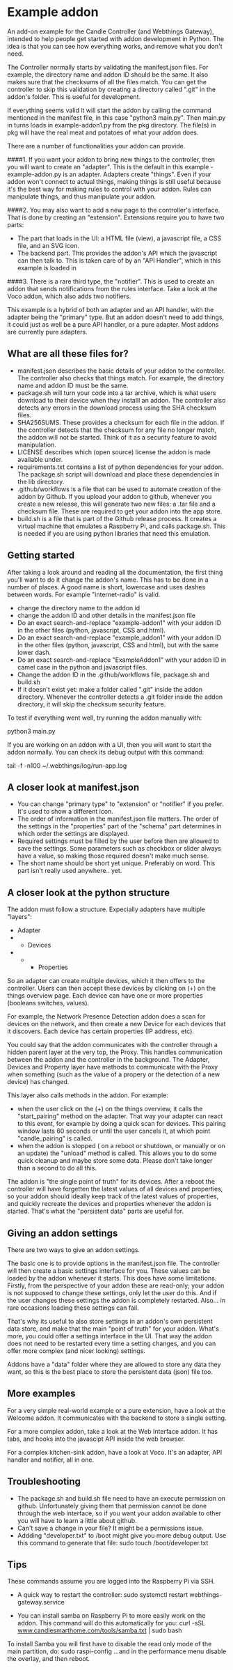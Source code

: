 # Example addon

An add-on example for the Candle Controller (and Webthings Gateway), intended to help people get started with addon development in Python. The idea is that you can see how everything works, and remove what you don't need.

The Controller normally starts by validating the manifest.json files. For example, the directory name and addon ID should be the same. It also makes sure that the checksums of all the files match. You can get the controller to skip this validation by creating a directory called ".git" in the addon's folder. This is useful for development.

If everything seems valid it will start the addon by calling the command mentioned in the manifest file, in this case "python3 main.py". Then main.py in turns loads in example-addon1.py from the pkg directory. The file(s) in pkg will have the real meat and potatoes of what your addon does.

There are a number of functionalities your addon can provide.

####1.
If you want your addon to bring new things to the controller, then you will want to create an "adapter". This is the default in this example - example-addon.py is an adapter.
Adapters create "things". Even if your addon won't connect to actual things, making things is still useful because it's the best way for making rules to control with your addon. Rules can manipulate things, and thus manipulate your addon.

####2.
You may also want to add a new page to the controller's interface. That is done by creating an "extension". Extensions require you to have two parts:
- The part that loads in the UI: a HTML file (view), a javascript file, a CSS file, and an SVG icon.
- The backend part. This provides the addon's API which the javascript can then talk to. This is taken care of by an "API Handler", which in this example is loaded in

####3.
There is a rare third type, the "notifier". This is used to create an addon that sends notifications from the rules interface. Take a look at the Voco addon, which also adds two notifiers.

This example is a hybrid of both an adapter and an API handler, with the adapter being the "primary" type. But an addon doesn't need to add things, it could just as well be a pure API handler, or a pure adapter. Most addons are currently pure adapters.



## What are all these files for?

- manifest.json describes the basic details of your addon to the controller. The controller also checks that things match. For example, the directory name and addon ID must be the same.
- package.sh will turn your code into a tar archive, which is what users download to their device when they installl an addon. The controller also detects any errors in the download process using the SHA checksum files.
- SHA256SUMS. These provides a checksum for each file in the addon. If the controller detects that the checksum for any file no longer match, the addon will not be started. Think of it as a security feature to avoid manipulation.
- LICENSE describes which (open source) license the addon is made available under.
- requirements.txt contains a list of python dependencies for your addon. The package.sh script will download and place these dependencies in the lib directory.
- .github/workflows is a file that can be used to automate creation of the addon by Github. If you upload your addon to github, whenever you create a new release, this will generate two new files: a .tar file and a checksum file. These are required to get your addon into the app store.
- build.sh is a file that is part of the Github release process. It creates a virtual machine that emulates a Raspberry Pi, and calls package.sh. This is needed if you are using python libraries that need this emulation.

## Getting started

After taking a look around and reading all the documentation, the first thing you'll want to do it change the addon's name. This has to be done in a number of places. A good name is short, lowercase and uses dashes between words. For example "internet-radio" is valid.
- change the directory name to the addon id
- change the addon ID and other details in the manifest.json file
- Do an exact search-and-replace "example-addon1" with your addon ID in the other files (python, javascript, CSS and html).
- Do an exact search-and-replace "example_addon1" with your addon ID in the other files (python, javascript, CSS and html), but with the same lower dash.
- Do an exact search-and-replace "ExampleAddon1" with your addon ID in camel case in the python and javascript files.
- Change the addon ID in the .github/workflows file, package.sh and build.sh
- If it doesn't exist yet: make a folder called ".git" inside the addon directory. Whenever the controller detects a .git folder inside the addon directory, it will skip the checksum security feature.

To test if everything went well, try running the addon manually with:

python3 main.py

If you are working on an addon with a UI, then you will want to start the addon normally. You can check its debug output with this command:

tail -f -n100 ~/.webthings/log/run-app.log





## A closer look at manifest.json

- You can change "primary type" to "extension" or "notifier" if you prefer. It's used to show a different icon.
- The order of information in the manifest.json file matters. The order of the settings in the "properties" part of the "schema" part determines in which order the settings are displayed.
- Required settings must be filled by the user before then are allowed to save the settings. Some parameters such as checkbox or slider always have a value, so making those required doesn't make much sense.
- The short name should be short yet unique. Preferably on word. This part isn't really used anywhere.. yet.



## A closer look at the python structure

The addon must follow a structure. Expecially adapters have multiple "layers":
- Adapter
- - Devices
- - - Properties

So an adapter can create multiple devices, which it then offers to the controller. Users can then accept these devices by clicking on (+) on the things overview page.
Each device can have one or more properties (booleans switches, values).

For example, the Network Presence Detection addon does a scan for devices on the network, and then create a new Device for each devices that it discovers. Each device has certain properties (IP address, etc).

You could say that the addon communicates with the controller through a hidden parent layer at the very top, the Proxy. This handles communication between the addon and the controller in the background. The Adapter, Devices and Property layer have methods to communicate with the Proxy when something (such as the value of a propery or the detection of a new device) has changed.

This layer also calls methods in the addon. For example:
- when the user click on the (+) on the things overview, it calls the "start_pairing" method on the adapter. That way your adapter can react to this event, for example by doing a quick scan for devices. This pairing window lasts 60 seconds or until the user cancels it, at which point "candle_pairing" is called.
- when the addon is stopped ( on a reboot or shutdown, or manually or on an update) the "unload" method is called. This allows you to do some quick cleanup and maybe store some data. Please don't take longer than a second to do all this.

The addon is "the single point of truth" for its devices. After a reboot the controller will have forgetten the latest values of all devices and properties, so your addon should ideally keep track of the latest values of properties, and quickly recreate the devices and properties whenever the addon is started. That's what the "persistent data" parts are useful for.


## Giving an addon settings

There are two ways to give an addon settings. 

The basic one is to provide options in the manifest.json file. The controller will then create a basic settings interface for you. These values can be loaded by the addon whenever it starts. This does have some limitations. Firstly, from the perspective of your addon these are read-only; your addon is not supposed to change these settings, only let the user do this. And if the user changes these settings the addon is completely restarted. Also... in rare occasions loading these settings can fail. 

That's why its useful to also store settings in an addon's own persistent data store, and make that the main "point of truth" for your addon. What's more, you could offer a settings interface in the UI. That way the addon does not need to be restarted every time a setting changes, and you can offer more complex (and nicer looking) settings.

Addons have a "data" folder where they are allowed to store any data they want, so this is the best place to store the persistent data (json) file too.


## More examples

For a very simple real-world example or a pure extension, have a look at the Welcome addon. It communicates with the backend to store a single setting.

For a more complex addon, take a look at the Web Interface addon. It has tabs, and hooks into the javascipt API inside the web browser.

For a complex kitchen-sink addon, have a look at Voco. It's an adapter, API handler and notifier, all in one.


## Troubleshooting

- The package.sh and build.sh file need to have an execute permission on github. Unfortunately giving them that permission cannot be done through the web interface, so if you want your addon available to other you will have to learn a little about github.
- Can't save a change in your file? It might be a permissions issue.
- Addding "developer.txt" to /boot might give you more debug output. Use this command to generate that file: sudo touch /boot/developer.txt


## Tips

These commands assume you are logged into the Raspberry Pi via SSH.

- A quick way to restart the controller:
sudo systemctl restart webthings-gateway.service


- You can install samba on Raspberry Pi to more easily work on the addon. This command will do this automatically for you:
curl -sSL www.candlesmarthome.com/tools/samba.txt | sudo bash

To install Samba you will first have to disable the read only mode of the main partition, do:
sudo raspi-config
...and in the performance menu disable the overlay, and then reboot.





